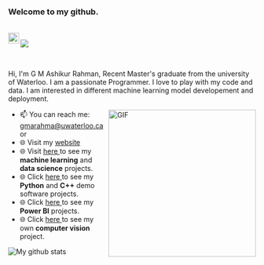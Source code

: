 ### Welcome to my github.

<br/>

<a href="https://www.linkedin.com/in/g-m-ashikur-rahman-a0456217a/">
  <img align="left" alt="Ashik's LinkedIn" width="22px" src="https://cdn.jsdelivr.net/npm/simple-icons@v3/icons/linkedin.svg" />
</a>


![](https://visitor-badge.glitch.me/badge?page_id=gmashik.gmashik)

<br />

Hi, I'm G M Ashikur Rahman, Recent Master's graduate from the university of Waterloo. I am a passionate Programmer. I love to play with my code and data. I am 
interested in different machine learning model developement and deployment.
<br/>
 
 
  <img align="right" alt="GIF" src="https://i.giphy.com/media/PjJ1cLHqLEveXysGDB/giphy.webp" width="300" height="300" />
  

- 📫 You can reach me: gmarahma@uwaterloo.ca or 
- 🌐 Visit my <a href="https://gmashik.github.io/web/"> website <a/>
- 🌐 Visit <a href="https://gmashik.github.io/web/mlproj.html"> here <a/>to see my **machine learning** and **data science** projects. 
- 🌐 Click <a href="https://gmashik.github.io/web/codeproj.html"> here <a/>to see my **Python** and **C++** demo software projects. 
- 🌐 Click <a href="https://gmashik.github.io/web/dlpjoj.html"> here <a/>to see my **Power BI** projects.
- 🌐 Click <a href="https://github.com/gmashik/Image_classification_project"> here <a/>to see my own **computer vision** project.


![My github stats](https://github-readme-stats.vercel.app/api?username=gmashik&show_icons=true&hide_border=true)

